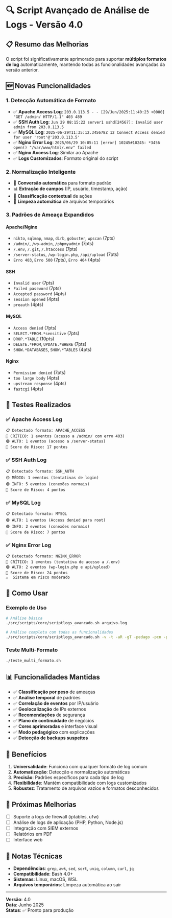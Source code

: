 # 🔍 Script Avançado de Análise de Logs - Versão 4.0

## 📋 Resumo das Melhorias

O script foi significativamente aprimorado para suportar **múltiplos formatos de log** automaticamente, mantendo todas as funcionalidades avançadas da versão anterior.

## 🆕 Novas Funcionalidades

### 1. **Detecção Automática de Formato**
- ✅ **Apache Access Log**: `203.0.113.5 - - [29/Jun/2025:11:40:23 +0000] "GET /admin/ HTTP/1.1" 403 489`
- ✅ **SSH Auth Log**: `Jun 29 08:15:22 server1 sshd[24567]: Invalid user admin from 203.0.113.5`
- ✅ **MySQL Log**: `2025-06-29T11:35:12.345678Z 12 Connect Access denied for user 'root'@'203.0.113.5'`
- ✅ **Nginx Error Log**: `2025/06/29 10:05:11 [error] 10245#10245: *3456 open() "/var/www/html/.env" failed`
- ✅ **Nginx Access Log**: Similar ao Apache
- ✅ **Logs Customizados**: Formato original do script

### 2. **Normalização Inteligente**
- 🔄 **Conversão automática** para formato padrão
- 📊 **Extração de campos** (IP, usuário, timestamp, ação)
- 🎯 **Classificação contextual** de ações
- 🧹 **Limpeza automática** de arquivos temporários

### 3. **Padrões de Ameaça Expandidos**

#### Apache/Nginx
- `nikto`, `sqlmap`, `nmap`, `dirb`, `gobuster`, `wpscan` (7pts)
- `/admin/`, `/wp-admin`, `/phpmyadmin` (7pts)
- `/.env`, `/.git`, `/.htaccess` (7pts)
- `/server-status`, `/wp-login.php`, `/api/upload` (7pts)
- `Erro 403`, `Erro 500` (7pts), `Erro 404` (4pts)

#### SSH
- `Invalid user` (7pts)
- `Failed password` (7pts)
- `Accepted password` (4pts)
- `session opened` (4pts)
- `preauth` (4pts)

#### MySQL
- `Access denied` (7pts)
- `SELECT.*FROM.*sensitive` (7pts)
- `DROP.*TABLE` (10pts)
- `DELETE.*FROM`, `UPDATE.*WHERE` (7pts)
- `SHOW.*DATABASES`, `SHOW.*TABLES` (4pts)

#### Nginx
- `Permission denied` (7pts)
- `too large body` (4pts)
- `upstream response` (4pts)
- `fastcgi` (4pts)

## 🧪 Testes Realizados

### ✅ Apache Access Log
```
📋 Detectado formato: APACHE_ACCESS
🔴 CRÍTICO: 1 eventos (acesso a /admin/ com erro 403)
🟣 ALTO: 1 eventos (acesso a /server-status)
🎯 Score de Risco: 17 pontos
```

### ✅ SSH Auth Log
```
📋 Detectado formato: SSH_AUTH
🟡 MÉDIO: 1 eventos (tentativas de login)
🟢 INFO: 5 eventos (conexões normais)
🎯 Score de Risco: 4 pontos
```

### ✅ MySQL Log
```
📋 Detectado formato: MYSQL
🟣 ALTO: 1 eventos (Access denied para root)
🟢 INFO: 2 eventos (conexões normais)
🎯 Score de Risco: 7 pontos
```

### ✅ Nginx Error Log
```
📋 Detectado formato: NGINX_ERROR
🔴 CRÍTICO: 1 eventos (tentativa de acesso a /.env)
🟣 ALTO: 2 eventos (wp-login.php e api/upload)
🎯 Score de Risco: 24 pontos
⚠️  Sistema em risco moderado
```

## 🔧 Como Usar

### Exemplo de Uso

```bash
# Análise básica
./src/scripts/core/scriptlogs_avancado.sh arquivo.log

# Análise completa com todas as funcionalidades
./src/scripts/core/scriptlogs_avancado.sh -v -t -aR -gT -pedago -pcn -peso -correl arquivo.log
```

### Teste Multi-Formato
```bash
./teste_multi_formato.sh
```

## 📊 Funcionalidades Mantidas

- ✅ **Classificação por peso** de ameaças
- ✅ **Análise temporal** de padrões
- ✅ **Correlação de eventos** por IP/usuário
- ✅ **Geolocalização** de IPs externos
- ✅ **Recomendações** de segurança
- ✅ **Plano de continuidade** de negócios
- ✅ **Cores aprimoradas** e interface visual
- ✅ **Modo pedagógico** com explicações
- ✅ **Detecção de backups suspeitos**

## 🎯 Benefícios

1. **Universalidade**: Funciona com qualquer formato de log comum
2. **Automatização**: Detecção e normalização automáticas
3. **Precisão**: Padrões específicos para cada tipo de log
4. **Flexibilidade**: Mantém compatibilidade com logs customizados
5. **Robustez**: Tratamento de arquivos vazios e formatos desconhecidos

## 🔮 Próximas Melhorias

- [ ] Suporte a logs de firewall (iptables, ufw)
- [ ] Análise de logs de aplicação (PHP, Python, Node.js)
- [ ] Integração com SIEM externos
- [ ] Relatórios em PDF
- [ ] Interface web

## 📝 Notas Técnicas

- **Dependências**: `grep`, `awk`, `sed`, `sort`, `uniq`, `column`, `curl`, `jq`
- **Compatibilidade**: Bash 4.0+
- **Sistemas**: Linux, macOS, WSL
- **Arquivos temporários**: Limpeza automática ao sair

---

**Versão**: 4.0  
**Data**: Junho 2025  
**Status**: ✅ Pronto para produção 